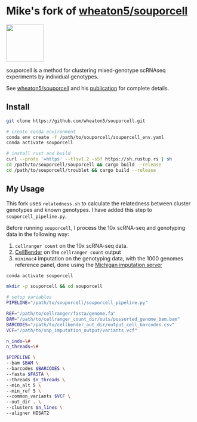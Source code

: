 # Mike's fork of [wheaton5/souporcell](https://github.com/wheaton5/souporcell)

<img src="https://github.com/wheaton5/souporcell/blob/master/souporcell_star.png" width="100">

souporcell is a method for clustering mixed-genotype scRNAseq experiments by individual genotypes.

See [wheaton5/souporcell](https://github.com/wheaton5/souporcell) and his [publication](https://www.nature.com/articles/s41592-020-0820-1)
for complete details.

## Install

```bash
git clone https://github.com/wheaton5/souporcell.git

# create conda environment
conda env create -f /path/to/souporcell/souporcell_env.yaml
conda activate souporcell

# install rust and build
curl --proto '=https' --tlsv1.2 -sSf https://sh.rustup.rs | sh
cd /path/to/souporcell/souporcell && cargo build --release
cd /path/to/souporcell/troublet && cargo build --release
```

## My Usage

This fork uses `relatedness.sh` to calculate the relatedness between cluster genotypes and known genotypes. I have added this step to `souporcell_pipeline.py`. 

Before running `souporcell`, I process the 10x scRNA-seq and genotyping data in the following way:

1. `cellranger count` on the 10x scRNA-seq data.
2. [CellBender](https://github.com/broadinstitute/CellBender) on the `cellranger count` output
3. `minimac4` imputation on the genotyping data, with the 1000 genomes reference panel, done using the [Michigan imputation server](https://imputationserver.sph.umich.edu/index.html#!)

```bash
conda activate souporcell

mkdir -p souporcell && cd souporcell

# setup variables
PIPELINE="/path/to/souporcell/souporcell_pipeline.py"

REF="/path/to/cellranger/fasta/genome.fa"
BAM="/path/to/cellranger_count_dir/outs/possorted_genome_bam.bam"
BARCODES="/path/to/cellbender_out_dir/output_cell_barcodes.csv" 
VCF="/path/to/snp_imputation_output/variants.vcf"

n_inds=\#
n_threads=\# 

$PIPELINE \
--bam $BAM \
--barcodes $BARCODES \
--fasta $FASTA \
--threads $n_threads \
--min_alt 5 \
--min_ref 5 \
--common_variants $VCF \
--out_dir . \
--clusters $n_lines \
--aligner HISAT2    
```
